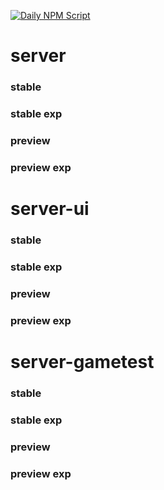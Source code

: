 [![Daily NPM Script](https://github.com/WavePlayz/minecraft-npms-auto/actions/workflows/fetch.yml/badge.svg)](https://github.com/WavePlayz/minecraft-npms-auto/actions/workflows/fetch.yml)
# server
### stable

### stable exp

### preview

### preview exp



# server-ui
### stable

### stable exp

### preview

### preview exp



# server-gametest
### stable

### stable exp

### preview

### preview exp



